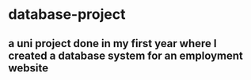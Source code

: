# database-project

## a uni project done in my first year where I created a database system for an employment website
